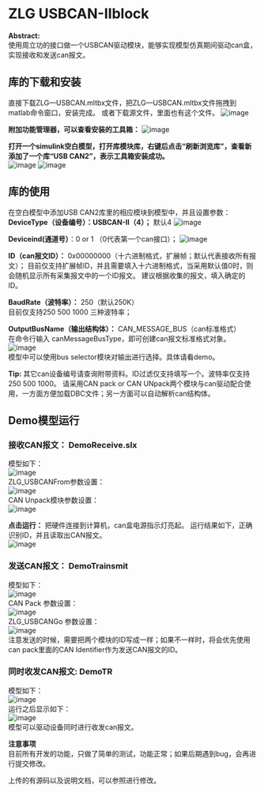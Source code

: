 # ZLG USBCAN-Ⅱblock

**Abstract:**  
使用周立功的接口做一个USBCAN驱动模块，能够实现模型仿真期间驱动can盒，实现接收和发送can报文。  

## **库的下载和安装**
直接下载ZLG—USBCAN.mltbx文件，把ZLG—USBCAN.mltbx文件拖拽到matlab命令窗口，安装完成。
或者下载源文件，里面也有这个文件。
![image](Picture/PixPin_2024-04-28_08-34-48.png)

**附加功能管理器，可以查看安装的工具箱：**
![image](Picture/PixPin_2024-04-28_08-35-03.png)

**打开一个simulink空白模型，打开库模块库，右键后点击“刷新浏览库”，查看新添加了一个库“USB CAN2”，表示工具箱安装成功。**  
![image](Picture/PixPin_2024-04-28_08-35-12.png)
![image](Picture/PixPin_2024-04-28_08-35-21.png)

## 库的使用
在空白模型中添加USB CAN2库里的相应模块到模型中，并且设置参数：  
**DeviceType（设备编号）：USBCAN-Ⅱ（4）；** 默认4
![image](Picture/PixPin_2024-04-28_08-35-38.png)

**Deviceind(通道号）**：0 or 1 （0代表第一个can接口）；
![image](Picture/PixPin_2024-04-28_08-35-52.png)

**ID（can报文ID）：** 0x00000000（十六进制格式，扩展帧；默认代表接收所有报文）；
目前仅支持扩展帧ID，并且需要填入十六进制格式，当采用默认值0时，则会随机显示所有采集报文中的一个ID报文。
建议根据收集的报文，填入确定的ID。

**BaudRate（波特率）：** 250（默认250K）  
目前仅支持250 500 1000 三种波特率；

**OutputBusName（输出结构体）：** CAN_MESSAGE_BUS（can标准格式）  
在命令行输入 canMessageBusType，即可创建can报文标准格式对象。  
![image](Picture/PixPin_2024-04-28_08-36-00.png)  
模型中可以使用bus selector模块对输出进行选择。具体请看demo。

**Tip:** 其它can设备编号请查询附带资料。ID过滤仅支持填写一个。波特率仅支持250 500 1000。
请采用CAN pack  or CAN UNpack两个模块与can驱动配合使用，一方面方便加载DBC文件；另一方面可以自动解析can结构体。

## Demo模型运行
### **接收CAN报文：** DemoReceive.slx  

模型如下：  
![image](Picture/PixPin_2024-04-28_08-36-09.png)  
ZLG_USBCANFrom参数设置：  
![image](Picture/PixPin_2024-04-28_08-36-17.png)  
CAN Unpack模块参数设置：  
![image](Picture/PixPin_2024-04-28_08-36-26.png)  

**点击运行：**
把硬件连接到计算机，can盒电源指示灯亮起。
运行结果如下，正确识别ID，并且读取出CAN报文。  
![image](Picture/PixPin_2024-04-28_08-36-33.png)  

### **发送CAN报文：** DemoTrainsmit
模型如下：  
![image](Picture/PixPin_2024-04-28_08-36-41.png)  
CAN Pack 参数设置：  
![image](Picture/PixPin_2024-04-28_08-36-48.png)  
ZLG_USBCANGo 参数设置：  
![image](Picture/PixPin_2024-04-28_08-36-56.png)  
注意发送的时候，需要把两个模块的ID写成一样；如果不一样时，将会优先使用can pack里面的CAN Identifier作为发送CAN报文的ID。

### **同时收发CAN报文:** DemoTR
模型如下：  
![image](Picture/PixPin_2024-04-28_08-37-02.png)  
运行之后显示如下：  
![image](Picture/PixPin_2024-04-28_08-37-09.png)  
模型可以驱动设备同时进行收发can报文。

**注意事项**  
目前所有开发的功能，只做了简单的测试，功能正常；如果后期遇到bug，会再进行提交修改。

上传的有源码以及说明文档，可以参照进行修改。











